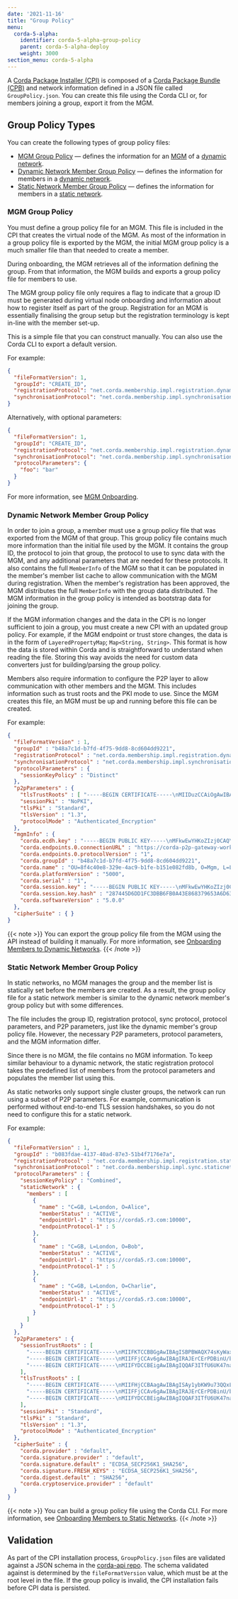 ```yaml
---
date: '2021-11-16'
title: "Group Policy"
menu:
  corda-5-alpha:
    identifier: corda-5-alpha-group-policy
    parent: corda-5-alpha-deploy
    weight: 3000
section_menu: corda-5-alpha
---
```

A [Corda Package Installer (CPI)](../introduction/key-concepts.html#corda-package-installer-cpi) is composed of a [Corda Package Bundle (CPB)](../introduction/key-concepts.html#corda-package-bundles-cpbs) and network information defined in a JSON file called `GroupPolicy.json`.
You can create this file using the Corda CLI or, for members joining a group, export it from the MGM.

## Group Policy Types

You can create the following types of group policy files:
* [MGM Group Policy](#mgm-group-policy) — defines the information for an [MGM](../introduction/key-concepts.html#membership-management) of a [dynamic network](../deploying/network-types.html#dynamic-networks).
* [Dynamic Network Member Group Policy](#dynamic-network-member-group-policy) — defines the information for members in a [dynamic network](network-types.html#dynamic-networks).
* [Static Network Member Group Policy](#static-network-member-group-policy) — defines the information for members in a [static network](network-types.html#static-networks).

### MGM Group Policy

You must define a group policy file for an MGM. This file is included in the CPI that creates the virtual node of the MGM.
As most of the information in a group policy file is exported by the MGM, the initial MGM group policy is a much smaller file than that needed to create a member.

During onboarding, the MGM retrieves all of the information defining the group.
From that information, the MGM builds and exports a group policy file for members to use.

The MGM group policy file only requires a flag to indicate that a group ID must be generated during virtual node onboarding and information about how to register itself as part of the group.
Registration for an MGM is essentially finalising the group setup but the registration terminology is kept in-line with the member set-up.

This is a simple file that you can construct manually. You can also use the Corda CLI to export a default version.

For example:

``` json
{
  "fileFormatVersion": 1,
  "groupId": "CREATE_ID",
  "registrationProtocol": "net.corda.membership.impl.registration.dynamic.mgm.MGMRegistrationService",
  "synchronisationProtocol": "net.corda.membership.impl.synchronisation.MgmSynchronisationServiceImpl"
}
```

Alternatively, with optional parameters:
``` json
{
  "fileFormatVersion": 1,
  "groupId": "CREATE_ID",
  "registrationProtocol": "net.corda.membership.impl.registration.dynamic.mgm.MGMRegistrationService",
  "synchronisationProtocol": "net.corda.membership.impl.synchronisation.MgmSynchronisationServiceImpl",
  "protocolParameters": {
    "foo": "bar"
  }
}
```

For more information, see [MGM Onboarding](../deployment-tutorials/membership/mgm-onboarding.html).

### Dynamic Network Member Group Policy

In order to join a group, a member must use a group policy file that was exported from the MGM of that group.
This group policy file contains much more information than the initial file used by the MGM.
It contains the group ID, the protocol to join that group, the protocol to use to sync data with the MGM, and any additional parameters that are needed for these protocols.
It also contains the full `MemberInfo` of the MGM so that it can be populated in the member's member list cache to allow communication with the MGM during registration.
When the member's registration has been approved, the MGM distributes the full `MemberInfo` with the group data distributed.
The MGM information in the group policy is intended as bootstrap data for joining the group.

If the MGM information changes and the data in the CPI is no longer sufficient to join a group, you must create a new CPI with an updated group policy.
For example, if the MGM endpoint or trust store changes, the data is in the form of `LayeredPropertyMap`; `Map<String, String>`. This format is how the data is stored within Corda and is straightforward to understand when reading the file.
Storing this way avoids the need for custom data converters just for building/parsing the group policy.

Members also require information to configure the P2P layer to allow communication with other members and the MGM. This includes information such as trust roots and the PKI mode to use.
Since the MGM creates this file, an MGM must be up and running before this file can be created.

For example:

``` json
{
  "fileFormatVersion" : 1,
  "groupId" : "b48a7c1d-b7fd-4f75-9dd8-8cd604dd9221",
  "registrationProtocol" : "net.corda.membership.impl.registration.dynamic.member.DynamicMemberRegistrationService",
  "synchronisationProtocol" : "net.corda.membership.impl.synchronisation.MemberSynchronisationServiceImpl",
  "protocolParameters" : {
    "sessionKeyPolicy" : "Distinct"
  },
  "p2pParameters" : {
    "tlsTrustRoots" : [ "-----BEGIN CERTIFICATE-----\nMIIDuzCCAiOgAwIBAgIBAjANBgkqhkiG9w0BAQsFADAQMQ4wDAYDVQQGEwVVSyBD\nTjAeFw0yMjA5MjkwODE3MTlaFw0yMjEwMjkwODE3MTlaMBAxDjAMBgNVBAYTBVVL\nIENOMIIBojANBgkqhkiG9w0BAQEFAAOCAY8AMIIBigKCAYEAnUc4VXBpwjv4f6/e\n861AB4+MaBum46M+hkj3V14+RX/zT2vG7ddQtA+p+8urctM+Fg3rvrjCxSGWXR7A\n/K+JuGo1QFG4/t26Tgv2eliwPDZC0dgqofVw4aWCzjFy1PxPEdkdcrteTetE63kT\n/bCPsrgQFSp8bZc3UQhJGXQ+QdEblS3OUEZvn2WPtlWH3eZeb5kI1pmJF3bsdoit\npmsnNkkJ5DEnUEdnI3qXYldyyAEEdEO8rfqpUCtrXSWrKIqW1s8CmgwGeSFPBTyt\nKkwTk+PhFd8QAPnJEQM1PBAZ0dyR3yvb/77HDWf7NnY22W+iu76Jya0nXxe2hJPd\ny1QrxLV2vRAVpm6ZrKhzhqpRV8Jev8ftA2vseCijDieB4LQY8bHKrEgw13NMgAli\n1J5LKvN9q1mWJnwBm7n/1CHYSLpzdBHZPSmzVdS3E/lz/xw7i5rzBiE4/th8KR8r\nmN838dtUYXOPndB72QFyeNtseOdTc/bK615wRwVNQ8QfcBjHAgMBAAGjIDAeMA8G\nA1UdEwEB/wQFMAMBAf8wCwYDVR0PBAQDAgGuMA0GCSqGSIb3DQEBCwUAA4IBgQB/\n0FPRuk1lvV6IoSr4mjBjG0KEB/WhH4aUALJbwYbR0mjxRklX4pKO61SNlRLg5wGn\neO/aWJgkTpz63tu2rhpPGXvIpi7Ik41/qtSlhm6m9izNqAlZ5rWzXj4bpXTjRl/7\nPLpHHBJDRB/GSZTQ65/Kh9XuDsRUrsVegXSwWgcQ4Uh76i7Yuz4VyWu/i4TQjP45\nxhCL2vnIbRoI72LjFE3MoULtJ5UsqJRKplcdo6ukMExDar/Da23xz8W6WfcQrPml\n+HEheubJmL4gC91I8dG6zhIk5XPL6PFK2CzJ6fybI0eHy3lGzUT+WC7VpScG07jt\n597Af3EWKNTFS8rQDabVhEmzDJ0tje/dWbMct53dMgG/h0QDR/JL/bN3fyvFnLyh\ncBzvjL2t1oM51Nl5Y3C0Nufq2OzLjtA02Dw7VtsYZIPQ9yRckJ+OwkxU7bvowsOB\ncuNlSf8i4wLgJqf3hvmUyPl/0i0dVRb5azeL/vv0wul1wfnypRgmG9XCMIFdoiQ=\n-----END CERTIFICATE-----\n" ],
    "sessionPki" : "NoPKI",
    "tlsPki" : "Standard",
    "tlsVersion" : "1.3",
    "protocolMode" : "Authenticated_Encryption"
  },
  "mgmInfo" : {
    "corda.ecdh.key" : "-----BEGIN PUBLIC KEY-----\nMFkwEwYHKoZIzj0CAQYIKoZIzj0DAQcDQgAEakDk0o9I12P7amqv/1WTBVAcgoZ4\nlOFpY3YFXJ68HqNRViXpgWE2mfxtSFSwqeSLoAHei+2WZcWRKYsm8i+HHg==\n-----END PUBLIC KEY-----\n",
    "corda.endpoints.0.connectionURL" : "https://corda-p2p-gateway-worker.mgm-cluster:8080",
    "corda.endpoints.0.protocolVersion" : "1",
    "corda.groupId" : "b48a7c1d-b7fd-4f75-9dd8-8cd604dd9221",
    "corda.name" : "OU=8f4c40e8-329e-4ac9-b1fe-b151e082fd8b, O=Mgm, L=London, C=GB",
    "corda.platformVersion" : "5000",
    "corda.serial" : "1",
    "corda.session.key" : "-----BEGIN PUBLIC KEY-----\nMFkwEwYHKoZIzj0CAQYIKoZIzj0DAQcDQgAEakDk0o9I12P7amqv/1WTBVAcgoZ4\nlOFpY3YFXJ68HqNRViXpgWE2mfxtSFSwqeSLoAHei+2WZcWRKYsm8i+HHg==\n-----END PUBLIC KEY-----\n",
    "corda.session.key.hash" : "287445D6DD1FC3DBB6FB0A43E868379653A6D63694190F09C54F9B605042F485",
    "corda.softwareVersion" : "5.0.0"
  },
  "cipherSuite" : { }
}
```
{{< note >}}
You can export the group policy file from the MGM using the API instead of building it manually. For more information, see [Onboarding Members to Dynamic Networks](../deployment-tutorials/membership/dynamic-onboarding.html).
{{< /note >}}

### Static Network Member Group Policy

​In static networks, no MGM manages the group and the member list is statically set before the members are created.
As a result, the group policy file for a static network member is similar to the dynamic network member's group policy but with some differences.

​The file includes the group ID, registration protocol, sync protocol, protocol parameters, and P2P parameters, just like the dynamic member's group policy file. However, the necessary P2P parameters, protocol parameters, and the MGM information differ.

Since there is no MGM, the file contains no MGM information.
To keep similar behaviour to a dynamic network, the static registration protocol takes the predefined list of members from the protocol parameters and populates the member list using this.

As ​static networks only support single cluster groups, the network can run using a subset of P2P parameters.
For example, communication is performed without end-to-end TLS session handshakes, so you do not need to configure this for a static network.

For example:

``` json
{
  "fileFormatVersion" : 1,
  "groupId" : "b083fdae-4137-40ad-87e3-51b4f7176e7a",
  "registrationProtocol" : "net.corda.membership.impl.registration.staticnetwork.StaticMemberRegistrationService",
  "synchronisationProtocol" : "net.corda.membership.impl.sync.staticnetwork.StaticMemberSyncService",
  "protocolParameters" : {
    "sessionKeyPolicy" : "Combined",
    "staticNetwork" : {
      "members" : [
        {
          "name" : "C=GB, L=London, O=Alice",
          "memberStatus" : "ACTIVE",
          "endpointUrl-1" : "https://corda5.r3.com:10000",
          "endpointProtocol-1" : 5
        },
        {
          "name" : "C=GB, L=London, O=Bob",
          "memberStatus" : "ACTIVE",
          "endpointUrl-1" : "https://corda5.r3.com:10000",
          "endpointProtocol-1" : 5
        },
        {
          "name" : "C=GB, L=London, O=Charlie",
          "memberStatus" : "ACTIVE",
          "endpointUrl-1" : "https://corda5.r3.com:10000",
          "endpointProtocol-1" : 5
        }
      ]
    }
  },
  "p2pParameters" : {
    "sessionTrustRoots" : [
      "-----BEGIN CERTIFICATE-----\nMIIFKTCCBBGgAwIBAgISBPBWAQX74sKyWaxrwN9Wyf/4MA0GCSqGSIb3DQEBCwUA\nMDIxCzAJBgNVBAYTAlVTMRYwFAYDVQQKEw1MZXQncyBFbmNyeXB0MQswCQYDVQQD\nEwJSMzAeFw0yMjA1MTMxMTE0NTlaFw0yMjA4MTExMTE0NThaMBQxEjAQBgNVBAMT\nCWNvcmRhLm5ldDCCASIwDQYJKoZIhvcNAQEBBQADggEPADCCAQoCggEBAMqmvfMO\nna/+r0V3d3hpGPz5hesAAJRZjJCjsQr5ly8LodIfcPRSz+p5N8ui6ct8lyOmGLmi\nVzKn6h+On4ilNnd2inIqBRcyFlU4YFyBqq9+FZdR64gEr2CVX8xDz5bMFymLZJoC\nDnKgzq6LAvhQv/2NIkSRuLI09phKhMwQkAzFaOx0Q1kkmNnJYSf81dF1lbTVAAEH\nsxMK+4dGECQCYFsfkrpk4wVBnaIdr7JLsrOHbbdLK8Ks/TxVNw20FOvuKZzR28lF\nZ2roWY7S3s+x6mNZk4zhmTkBFXR747q7IVqj+Un3BU2G5/2TZ6LCJ+8m3WPD+9gz\nMHdfNwDftNqTuMkCAwEAAaOCAlUwggJRMA4GA1UdDwEB/wQEAwIFoDAdBgNVHSUE\nFjAUBggrBgEFBQcDAQYIKwYBBQUHAwIwDAYDVR0TAQH/BAIwADAdBgNVHQ4EFgQU\ntd2w7gkV6EYKUVTrXLPbKNpIc1UwHwYDVR0jBBgwFoAUFC6zF7dYVsuuUAlA5h+v\nnYsUwsYwVQYIKwYBBQUHAQEESTBHMCEGCCsGAQUFBzABhhVodHRwOi8vcjMuby5s\nZW5jci5vcmcwIgYIKwYBBQUHMAKGFmh0dHA6Ly9yMy5pLmxlbmNyLm9yZy8wIwYD\nVR0RBBwwGoIJY29yZGEubmV0gg13d3cuY29yZGEubmV0MEwGA1UdIARFMEMwCAYG\nZ4EMAQIBMDcGCysGAQQBgt8TAQEBMCgwJgYIKwYBBQUHAgEWGmh0dHA6Ly9jcHMu\nbGV0c2VuY3J5cHQub3JnMIIBBgYKKwYBBAHWeQIEAgSB9wSB9ADyAHcA36Veq2iC\nTx9sre64X04+WurNohKkal6OOxLAIERcKnMAAAGAvVf0zgAABAMASDBGAiEA7LTc\nKcc22HaRFQBqt5zCQjdUcuuZCzbDuhYfL7zbeW4CIQC/Jw3uq7nj1XjpPVb8amYO\nZBaIyLtqvfdLpnSvIe+NowB3ACl5vvCeOTkh8FZzn2Old+W+V32cYAr4+U1dJlwl\nXceEAAABgL1X9L0AAAQDAEgwRgIhALp82uqQgsTTSGoQ44obZdgin8eLrUb0fnJX\nuiOEjeIMAiEA4GM7LhToVLb7+EtEoCtkH7Mwr8rsmTV9oXYzjXuWUfQwDQYJKoZI\nhvcNAQELBQADggEBAHMyXmq77uYcC/cvT1QFzZvjrohxeZQHzYWsIho6DfpS8RZd\nN+O1sa4/tjMNN5XSrAY7YJczgBue13YH+Vw9k8hVqJ7vHKSbFbMrF03NgHLfM2rv\nCHPCZCv3zqESdkcNaXNYDykcwpZjmUFV8T2gy8se+3FYfgiDr6lfpUIDF47EaD9S\nIFv3D2+FNNS2VaC2U2Uta1XQkrdkUznq8A4rTY3RTTjlMhXf2OP19eUqsmFKF+5D\nfMTdCNm5Klag/h/ogvYRXxYFvr+4l5hOzK1IJJWoftGi4s1f1pgv/sbi2DXKNPOP\n7oKylBF5li7LtauuKA6rZM3S62LJvt/Y+d5mgaA=\n-----END CERTIFICATE-----\n",
      "-----BEGIN CERTIFICATE-----\nMIIFFjCCAv6gAwIBAgIRAJErCErPDBinU/bWLiWnX1owDQYJKoZIhvcNAQELBQAw\nTzELMAkGA1UEBhMCVVMxKTAnBgNVBAoTIEludGVybmV0IFNlY3VyaXR5IFJlc2Vh\ncmNoIEdyb3VwMRUwEwYDVQQDEwxJU1JHIFJvb3QgWDEwHhcNMjAwOTA0MDAwMDAw\nWhcNMjUwOTE1MTYwMDAwWjAyMQswCQYDVQQGEwJVUzEWMBQGA1UEChMNTGV0J3Mg\nRW5jcnlwdDELMAkGA1UEAxMCUjMwggEiMA0GCSqGSIb3DQEBAQUAA4IBDwAwggEK\nAoIBAQC7AhUozPaglNMPEuyNVZLD+ILxmaZ6QoinXSaqtSu5xUyxr45r+XXIo9cP\nR5QUVTVXjJ6oojkZ9YI8QqlObvU7wy7bjcCwXPNZOOftz2nwWgsbvsCUJCWH+jdx\nsxPnHKzhm+/b5DtFUkWWqcFTzjTIUu61ru2P3mBw4qVUq7ZtDpelQDRrK9O8Zutm\nNHz6a4uPVymZ+DAXXbpyb/uBxa3Shlg9F8fnCbvxK/eG3MHacV3URuPMrSXBiLxg\nZ3Vms/EY96Jc5lP/Ooi2R6X/ExjqmAl3P51T+c8B5fWmcBcUr2Ok/5mzk53cU6cG\n/kiFHaFpriV1uxPMUgP17VGhi9sVAgMBAAGjggEIMIIBBDAOBgNVHQ8BAf8EBAMC\nAYYwHQYDVR0lBBYwFAYIKwYBBQUHAwIGCCsGAQUFBwMBMBIGA1UdEwEB/wQIMAYB\nAf8CAQAwHQYDVR0OBBYEFBQusxe3WFbLrlAJQOYfr52LFMLGMB8GA1UdIwQYMBaA\nFHm0WeZ7tuXkAXOACIjIGlj26ZtuMDIGCCsGAQUFBwEBBCYwJDAiBggrBgEFBQcw\nAoYWaHR0cDovL3gxLmkubGVuY3Iub3JnLzAnBgNVHR8EIDAeMBygGqAYhhZodHRw\nOi8veDEuYy5sZW5jci5vcmcvMCIGA1UdIAQbMBkwCAYGZ4EMAQIBMA0GCysGAQQB\ngt8TAQEBMA0GCSqGSIb3DQEBCwUAA4ICAQCFyk5HPqP3hUSFvNVneLKYY611TR6W\nPTNlclQtgaDqw+34IL9fzLdwALduO/ZelN7kIJ+m74uyA+eitRY8kc607TkC53wl\nikfmZW4/RvTZ8M6UK+5UzhK8jCdLuMGYL6KvzXGRSgi3yLgjewQtCPkIVz6D2QQz\nCkcheAmCJ8MqyJu5zlzyZMjAvnnAT45tRAxekrsu94sQ4egdRCnbWSDtY7kh+BIm\nlJNXoB1lBMEKIq4QDUOXoRgffuDghje1WrG9ML+Hbisq/yFOGwXD9RiX8F6sw6W4\navAuvDszue5L3sz85K+EC4Y/wFVDNvZo4TYXao6Z0f+lQKc0t8DQYzk1OXVu8rp2\nyJMC6alLbBfODALZvYH7n7do1AZls4I9d1P4jnkDrQoxB3UqQ9hVl3LEKQ73xF1O\nyK5GhDDX8oVfGKF5u+decIsH4YaTw7mP3GFxJSqv3+0lUFJoi5Lc5da149p90Ids\nhCExroL1+7mryIkXPeFM5TgO9r0rvZaBFOvV2z0gp35Z0+L4WPlbuEjN/lxPFin+\nHlUjr8gRsI3qfJOQFy/9rKIJR0Y/8Omwt/8oTWgy1mdeHmmjk7j1nYsvC9JSQ6Zv\nMldlTTKB3zhThV1+XWYp6rjd5JW1zbVWEkLNxE7GJThEUG3szgBVGP7pSWTUTsqX\nnLRbwHOoq7hHwg==\n-----END CERTIFICATE-----\n",
      "-----BEGIN CERTIFICATE-----\nMIIFYDCCBEigAwIBAgIQQAF3ITfU6UK47naqPGQKtzANBgkqhkiG9w0BAQsFADA/\nMSQwIgYDVQQKExtEaWdpdGFsIFNpZ25hdHVyZSBUcnVzdCBDby4xFzAVBgNVBAMT\nDkRTVCBSb290IENBIFgzMB4XDTIxMDEyMDE5MTQwM1oXDTI0MDkzMDE4MTQwM1ow\nTzELMAkGA1UEBhMCVVMxKTAnBgNVBAoTIEludGVybmV0IFNlY3VyaXR5IFJlc2Vh\ncmNoIEdyb3VwMRUwEwYDVQQDEwxJU1JHIFJvb3QgWDEwggIiMA0GCSqGSIb3DQEB\nAQUAA4ICDwAwggIKAoICAQCt6CRz9BQ385ueK1coHIe+3LffOJCMbjzmV6B493XC\nov71am72AE8o295ohmxEk7axY/0UEmu/H9LqMZshftEzPLpI9d1537O4/xLxIZpL\nwYqGcWlKZmZsj348cL+tKSIG8+TA5oCu4kuPt5l+lAOf00eXfJlII1PoOK5PCm+D\nLtFJV4yAdLbaL9A4jXsDcCEbdfIwPPqPrt3aY6vrFk/CjhFLfs8L6P+1dy70sntK\n4EwSJQxwjQMpoOFTJOwT2e4ZvxCzSow/iaNhUd6shweU9GNx7C7ib1uYgeGJXDR5\nbHbvO5BieebbpJovJsXQEOEO3tkQjhb7t/eo98flAgeYjzYIlefiN5YNNnWe+w5y\nsR2bvAP5SQXYgd0FtCrWQemsAXaVCg/Y39W9Eh81LygXbNKYwagJZHduRze6zqxZ\nXmidf3LWicUGQSk+WT7dJvUkyRGnWqNMQB9GoZm1pzpRboY7nn1ypxIFeFntPlF4\nFQsDj43QLwWyPntKHEtzBRL8xurgUBN8Q5N0s8p0544fAQjQMNRbcTa0B7rBMDBc\nSLeCO5imfWCKoqMpgsy6vYMEG6KDA0Gh1gXxG8K28Kh8hjtGqEgqiNx2mna/H2ql\nPRmP6zjzZN7IKw0KKP/32+IVQtQi0Cdd4Xn+GOdwiK1O5tmLOsbdJ1Fu/7xk9TND\nTwIDAQABo4IBRjCCAUIwDwYDVR0TAQH/BAUwAwEB/zAOBgNVHQ8BAf8EBAMCAQYw\nSwYIKwYBBQUHAQEEPzA9MDsGCCsGAQUFBzAChi9odHRwOi8vYXBwcy5pZGVudHJ1\nc3QuY29tL3Jvb3RzL2RzdHJvb3RjYXgzLnA3YzAfBgNVHSMEGDAWgBTEp7Gkeyxx\n+tvhS5B1/8QVYIWJEDBUBgNVHSAETTBLMAgGBmeBDAECATA/BgsrBgEEAYLfEwEB\nATAwMC4GCCsGAQUFBwIBFiJodHRwOi8vY3BzLnJvb3QteDEubGV0c2VuY3J5cHQu\nb3JnMDwGA1UdHwQ1MDMwMaAvoC2GK2h0dHA6Ly9jcmwuaWRlbnRydXN0LmNvbS9E\nU1RST09UQ0FYM0NSTC5jcmwwHQYDVR0OBBYEFHm0WeZ7tuXkAXOACIjIGlj26Ztu\nMA0GCSqGSIb3DQEBCwUAA4IBAQAKcwBslm7/DlLQrt2M51oGrS+o44+/yQoDFVDC\n5WxCu2+b9LRPwkSICHXM6webFGJueN7sJ7o5XPWioW5WlHAQU7G75K/QosMrAdSW\n9MUgNTP52GE24HGNtLi1qoJFlcDyqSMo59ahy2cI2qBDLKobkx/J3vWraV0T9VuG\nWCLKTVXkcGdtwlfFRjlBz4pYg1htmf5X6DYO8A4jqv2Il9DjXA6USbW1FzXSLr9O\nhe8Y4IWS6wY7bCkjCWDcRQJMEhg76fsO3txE+FiYruq9RUWhiF1myv4Q6W+CyBFC\nDfvp7OOGAN6dEOM4+qR9sdjoSYKEBpsr6GtPAQw4dy753ec5\n-----END CERTIFICATE-----\n"
    ],
    "tlsTrustRoots" : [
      "-----BEGIN CERTIFICATE-----\nMIIFHjCCBAagAwIBAgISAy1ybKW9u73QQxLAktLHTEQQMA0GCSqGSIb3DQEBCwUA\nMDIxCzAJBgNVBAYTAlVTMRYwFAYDVQQKEw1MZXQncyBFbmNyeXB0MQswCQYDVQQD\nEwJSMzAeFw0yMjA1MTExNTAxMDZaFw0yMjA4MDkxNTAxMDVaMBExDzANBgNVBAMT\nBnIzLmNvbTCCASIwDQYJKoZIhvcNAQEBBQADggEPADCCAQoCggEBAMqmvfMOna/+\nr0V3d3hpGPz5hesAAJRZjJCjsQr5ly8LodIfcPRSz+p5N8ui6ct8lyOmGLmiVzKn\n6h+On4ilNnd2inIqBRcyFlU4YFyBqq9+FZdR64gEr2CVX8xDz5bMFymLZJoCDnKg\nzq6LAvhQv/2NIkSRuLI09phKhMwQkAzFaOx0Q1kkmNnJYSf81dF1lbTVAAEHsxMK\n+4dGECQCYFsfkrpk4wVBnaIdr7JLsrOHbbdLK8Ks/TxVNw20FOvuKZzR28lFZ2ro\nWY7S3s+x6mNZk4zhmTkBFXR747q7IVqj+Un3BU2G5/2TZ6LCJ+8m3WPD+9gzMHdf\nNwDftNqTuMkCAwEAAaOCAk0wggJJMA4GA1UdDwEB/wQEAwIFoDAdBgNVHSUEFjAU\nBggrBgEFBQcDAQYIKwYBBQUHAwIwDAYDVR0TAQH/BAIwADAdBgNVHQ4EFgQUtd2w\n7gkV6EYKUVTrXLPbKNpIc1UwHwYDVR0jBBgwFoAUFC6zF7dYVsuuUAlA5h+vnYsU\nwsYwVQYIKwYBBQUHAQEESTBHMCEGCCsGAQUFBzABhhVodHRwOi8vcjMuby5sZW5j\nci5vcmcwIgYIKwYBBQUHMAKGFmh0dHA6Ly9yMy5pLmxlbmNyLm9yZy8wHQYDVR0R\nBBYwFIIGcjMuY29tggp3d3cucjMuY29tMEwGA1UdIARFMEMwCAYGZ4EMAQIBMDcG\nCysGAQQBgt8TAQEBMCgwJgYIKwYBBQUHAgEWGmh0dHA6Ly9jcHMubGV0c2VuY3J5\ncHQub3JnMIIBBAYKKwYBBAHWeQIEAgSB9QSB8gDwAHYAKXm+8J45OSHwVnOfY6V3\n5b5XfZxgCvj5TV0mXCVdx4QAAAGAs9o+JQAABAMARzBFAiEAi07Xbw6nqHBtGQzN\nLXbCPx68E2xYa9M/ytztzJb96IYCIAiIc9y7u2H510F8AQ1zon7wDQjaTTvL3Ezl\nJBgFK02aAHYAQcjKsd8iRkoQxqE6CUKHXk4xixsD6+tLx2jwkGKWBvYAAAGAs9o+\nZwAABAMARzBFAiEAyO7PeW40ocwt+QqSMZAJHKRe7Ip1kYkjUhabhVQD0CoCIBpD\nqJEJd3UlGIUyxJ44i72xQ6kvn5adfnmJE5Jh8YwPMA0GCSqGSIb3DQEBCwUAA4IB\nAQBRENd2mg7C73zwxAduIDcYaQ+bKaM9+edHBC+h7cDSACdQ1J+AKruWWYOfQJXG\nQvudeDU2W7+kUC/0fq0Ui9cGCQBY+EacFN6261z2jVLtdGwJWRe2pYwIVOdknFet\nMY31Fqih/HToiaX1Fz0qkN0TrdLBsMIZEx3XAiMHbJH4AOrr+V2FpV6GIAZ1A68I\nFkR4W6zPnI7cwjpeLnO6x1A92y5txtNBeBu0DDnbt695J8BVZeJBei0gIVe3y1Xf\n2xPJfCYMCpysD6ADGOmMrahZ4ANfDck27hIDw8GXYDBp8XP7teM7r/OVRJW5MJUK\nxcTyC7ANrJ7GGChxJZUaq0Qu\n-----END CERTIFICATE-----\n",
      "-----BEGIN CERTIFICATE-----\nMIIFFjCCAv6gAwIBAgIRAJErCErPDBinU/bWLiWnX1owDQYJKoZIhvcNAQELBQAw\nTzELMAkGA1UEBhMCVVMxKTAnBgNVBAoTIEludGVybmV0IFNlY3VyaXR5IFJlc2Vh\ncmNoIEdyb3VwMRUwEwYDVQQDEwxJU1JHIFJvb3QgWDEwHhcNMjAwOTA0MDAwMDAw\nWhcNMjUwOTE1MTYwMDAwWjAyMQswCQYDVQQGEwJVUzEWMBQGA1UEChMNTGV0J3Mg\nRW5jcnlwdDELMAkGA1UEAxMCUjMwggEiMA0GCSqGSIb3DQEBAQUAA4IBDwAwggEK\nAoIBAQC7AhUozPaglNMPEuyNVZLD+ILxmaZ6QoinXSaqtSu5xUyxr45r+XXIo9cP\nR5QUVTVXjJ6oojkZ9YI8QqlObvU7wy7bjcCwXPNZOOftz2nwWgsbvsCUJCWH+jdx\nsxPnHKzhm+/b5DtFUkWWqcFTzjTIUu61ru2P3mBw4qVUq7ZtDpelQDRrK9O8Zutm\nNHz6a4uPVymZ+DAXXbpyb/uBxa3Shlg9F8fnCbvxK/eG3MHacV3URuPMrSXBiLxg\nZ3Vms/EY96Jc5lP/Ooi2R6X/ExjqmAl3P51T+c8B5fWmcBcUr2Ok/5mzk53cU6cG\n/kiFHaFpriV1uxPMUgP17VGhi9sVAgMBAAGjggEIMIIBBDAOBgNVHQ8BAf8EBAMC\nAYYwHQYDVR0lBBYwFAYIKwYBBQUHAwIGCCsGAQUFBwMBMBIGA1UdEwEB/wQIMAYB\nAf8CAQAwHQYDVR0OBBYEFBQusxe3WFbLrlAJQOYfr52LFMLGMB8GA1UdIwQYMBaA\nFHm0WeZ7tuXkAXOACIjIGlj26ZtuMDIGCCsGAQUFBwEBBCYwJDAiBggrBgEFBQcw\nAoYWaHR0cDovL3gxLmkubGVuY3Iub3JnLzAnBgNVHR8EIDAeMBygGqAYhhZodHRw\nOi8veDEuYy5sZW5jci5vcmcvMCIGA1UdIAQbMBkwCAYGZ4EMAQIBMA0GCysGAQQB\ngt8TAQEBMA0GCSqGSIb3DQEBCwUAA4ICAQCFyk5HPqP3hUSFvNVneLKYY611TR6W\nPTNlclQtgaDqw+34IL9fzLdwALduO/ZelN7kIJ+m74uyA+eitRY8kc607TkC53wl\nikfmZW4/RvTZ8M6UK+5UzhK8jCdLuMGYL6KvzXGRSgi3yLgjewQtCPkIVz6D2QQz\nCkcheAmCJ8MqyJu5zlzyZMjAvnnAT45tRAxekrsu94sQ4egdRCnbWSDtY7kh+BIm\nlJNXoB1lBMEKIq4QDUOXoRgffuDghje1WrG9ML+Hbisq/yFOGwXD9RiX8F6sw6W4\navAuvDszue5L3sz85K+EC4Y/wFVDNvZo4TYXao6Z0f+lQKc0t8DQYzk1OXVu8rp2\nyJMC6alLbBfODALZvYH7n7do1AZls4I9d1P4jnkDrQoxB3UqQ9hVl3LEKQ73xF1O\nyK5GhDDX8oVfGKF5u+decIsH4YaTw7mP3GFxJSqv3+0lUFJoi5Lc5da149p90Ids\nhCExroL1+7mryIkXPeFM5TgO9r0rvZaBFOvV2z0gp35Z0+L4WPlbuEjN/lxPFin+\nHlUjr8gRsI3qfJOQFy/9rKIJR0Y/8Omwt/8oTWgy1mdeHmmjk7j1nYsvC9JSQ6Zv\nMldlTTKB3zhThV1+XWYp6rjd5JW1zbVWEkLNxE7GJThEUG3szgBVGP7pSWTUTsqX\nnLRbwHOoq7hHwg==\n-----END CERTIFICATE-----\n",
      "-----BEGIN CERTIFICATE-----\nMIIFYDCCBEigAwIBAgIQQAF3ITfU6UK47naqPGQKtzANBgkqhkiG9w0BAQsFADA/\nMSQwIgYDVQQKExtEaWdpdGFsIFNpZ25hdHVyZSBUcnVzdCBDby4xFzAVBgNVBAMT\nDkRTVCBSb290IENBIFgzMB4XDTIxMDEyMDE5MTQwM1oXDTI0MDkzMDE4MTQwM1ow\nTzELMAkGA1UEBhMCVVMxKTAnBgNVBAoTIEludGVybmV0IFNlY3VyaXR5IFJlc2Vh\ncmNoIEdyb3VwMRUwEwYDVQQDEwxJU1JHIFJvb3QgWDEwggIiMA0GCSqGSIb3DQEB\nAQUAA4ICDwAwggIKAoICAQCt6CRz9BQ385ueK1coHIe+3LffOJCMbjzmV6B493XC\nov71am72AE8o295ohmxEk7axY/0UEmu/H9LqMZshftEzPLpI9d1537O4/xLxIZpL\nwYqGcWlKZmZsj348cL+tKSIG8+TA5oCu4kuPt5l+lAOf00eXfJlII1PoOK5PCm+D\nLtFJV4yAdLbaL9A4jXsDcCEbdfIwPPqPrt3aY6vrFk/CjhFLfs8L6P+1dy70sntK\n4EwSJQxwjQMpoOFTJOwT2e4ZvxCzSow/iaNhUd6shweU9GNx7C7ib1uYgeGJXDR5\nbHbvO5BieebbpJovJsXQEOEO3tkQjhb7t/eo98flAgeYjzYIlefiN5YNNnWe+w5y\nsR2bvAP5SQXYgd0FtCrWQemsAXaVCg/Y39W9Eh81LygXbNKYwagJZHduRze6zqxZ\nXmidf3LWicUGQSk+WT7dJvUkyRGnWqNMQB9GoZm1pzpRboY7nn1ypxIFeFntPlF4\nFQsDj43QLwWyPntKHEtzBRL8xurgUBN8Q5N0s8p0544fAQjQMNRbcTa0B7rBMDBc\nSLeCO5imfWCKoqMpgsy6vYMEG6KDA0Gh1gXxG8K28Kh8hjtGqEgqiNx2mna/H2ql\nPRmP6zjzZN7IKw0KKP/32+IVQtQi0Cdd4Xn+GOdwiK1O5tmLOsbdJ1Fu/7xk9TND\nTwIDAQABo4IBRjCCAUIwDwYDVR0TAQH/BAUwAwEB/zAOBgNVHQ8BAf8EBAMCAQYw\nSwYIKwYBBQUHAQEEPzA9MDsGCCsGAQUFBzAChi9odHRwOi8vYXBwcy5pZGVudHJ1\nc3QuY29tL3Jvb3RzL2RzdHJvb3RjYXgzLnA3YzAfBgNVHSMEGDAWgBTEp7Gkeyxx\n+tvhS5B1/8QVYIWJEDBUBgNVHSAETTBLMAgGBmeBDAECATA/BgsrBgEEAYLfEwEB\nATAwMC4GCCsGAQUFBwIBFiJodHRwOi8vY3BzLnJvb3QteDEubGV0c2VuY3J5cHQu\nb3JnMDwGA1UdHwQ1MDMwMaAvoC2GK2h0dHA6Ly9jcmwuaWRlbnRydXN0LmNvbS9E\nU1RST09UQ0FYM0NSTC5jcmwwHQYDVR0OBBYEFHm0WeZ7tuXkAXOACIjIGlj26Ztu\nMA0GCSqGSIb3DQEBCwUAA4IBAQAKcwBslm7/DlLQrt2M51oGrS+o44+/yQoDFVDC\n5WxCu2+b9LRPwkSICHXM6webFGJueN7sJ7o5XPWioW5WlHAQU7G75K/QosMrAdSW\n9MUgNTP52GE24HGNtLi1qoJFlcDyqSMo59ahy2cI2qBDLKobkx/J3vWraV0T9VuG\nWCLKTVXkcGdtwlfFRjlBz4pYg1htmf5X6DYO8A4jqv2Il9DjXA6USbW1FzXSLr9O\nhe8Y4IWS6wY7bCkjCWDcRQJMEhg76fsO3txE+FiYruq9RUWhiF1myv4Q6W+CyBFC\nDfvp7OOGAN6dEOM4+qR9sdjoSYKEBpsr6GtPAQw4dy753ec5\n-----END CERTIFICATE-----\n"
    ],
    "sessionPki" : "Standard",
    "tlsPki" : "Standard",
    "tlsVersion" : "1.3",
    "protocolMode" : "Authenticated_Encryption"
  },
  "cipherSuite" : {
    "corda.provider" : "default",
    "corda.signature.provider" : "default",
    "corda.signature.default" : "ECDSA_SECP256K1_SHA256",
    "corda.signature.FRESH_KEYS" : "ECDSA_SECP256K1_SHA256",
    "corda.digest.default" : "SHA256",
    "corda.cryptoservice.provider" : "default"
  }
}

```

{{< note >}}
You can build a group policy file using the Corda CLI. For more information, see [Onboarding Members to Static Networks](../deployment-tutorials/membership/static-onboarding.html).
{{< /note >}}

## Validation

As part of the CPI installation process, `GroupPolicy.json` files are validated against a JSON schema in the [corda-api repo](https://github.com/corda/corda-api/tree/release/os/5.0/data/membership-schema/src/main/resources/net/corda/schema/membership/group/policy).
The schema validated against is determined by the `fileFormatVersion` value, which must be at the root level in the file.
If the group policy is invalid, the CPI installation fails before CPI data is persisted.
